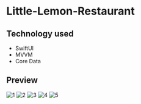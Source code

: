 # Little-Lemon-Restaurant

## Technology used
- SwiftUI
- MVVM
- Core Data


## Preview
![1](https://github.com/GunGaX/Little-Lemon-Restaurant/assets/118834936/370223c7-7706-4d5b-9de0-e6431c40338d)
![2](https://github.com/GunGaX/Little-Lemon-Restaurant/assets/118834936/00b43ec5-5285-4b57-8312-b4c5f0747427)
![3](https://github.com/GunGaX/Little-Lemon-Restaurant/assets/118834936/6df743dc-5786-4d18-b6ea-7eedc1a77b5a)
![4](https://github.com/GunGaX/Little-Lemon-Restaurant/assets/118834936/90a9b9d9-8fa4-4f0c-9558-fc9352ef0716)
![5](https://github.com/GunGaX/Little-Lemon-Restaurant/assets/118834936/b1ddad2a-9095-4acc-b6bb-e246bcca8b9c)
